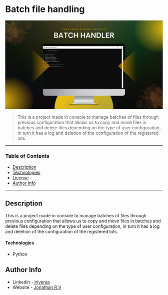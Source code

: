 # Batch file handling

![Project Image](https://raw.githubusercontent.com/riveraaj/Batch-handling/main/app/batch-handler.png)

> This is a project made in console to manage batches of files through previous configuration that allows us to copy and move files in batches and delete files depending on the type of user configuration, in turn it has a log and deletion of the configuration of the registered lots.

---

### Table of Contents

- [Description](#description)
- [Technologies](#technologies)
- [License](#license)
- [Author Info](#author-info)

---

## Description

This is a project made in console to manage batches of files through previous configuration that allows us to copy and move files in batches and delete files depending on the type of user configuration, in turn it has a log and deletion of the configuration of the registered lots.

#### Technologies

- Python

## Author Info

- Linkedin - [jriveraa](https://www.linkedin.com/in/jriveraaa/)
- Website - [Jonathan R.V](https://riveraaj.github.io/Portfolio/)
